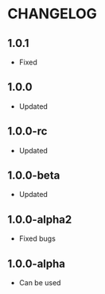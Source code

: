 CHANGELOG
==============

1.0.1
-----------------
  * Fixed
  
1.0.0
-----------------
  * Updated
  
1.0.0-rc
-----------------
  * Updated
  
1.0.0-beta
-----------------
  * Updated

1.0.0-alpha2
-----------------
  * Fixed bugs

1.0.0-alpha
-----------------
  * Can be used

